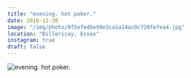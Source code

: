 ```yaml
---
title: "evening. hot poker."
date: 2016-11-30
image: "/img/photo/9f5efedbe99e3ca1a14ac0c720fefea4.jpg"
location: "Billericay, Essex"
instagram: true
draft: false
---
```


![evening. hot poker.](/img/photo/9f5efedbe99e3ca1a14ac0c720fefea4.jpg)
